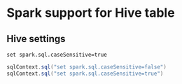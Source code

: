 # Spark support for Hive table

## Hive settings
`set spark.sql.caseSensitive=true`
```scala
sqlContext.sql("set spark.sql.caseSensitive=false")
sqlContext.sql("set spark.sql.caseSensitive=true")
```

